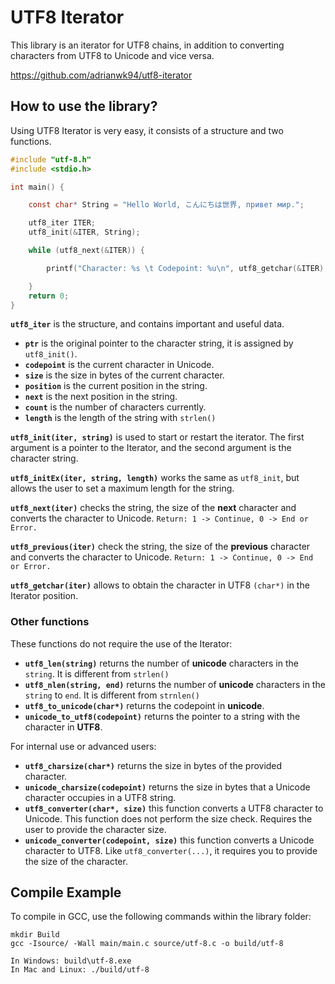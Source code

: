 # UTF8 Iterator

This library is an iterator for UTF8 chains, in addition to converting characters from UTF8 to Unicode and vice versa.

https://github.com/adrianwk94/utf8-iterator

## How to use the library?

Using UTF8 Iterator is very easy, it consists of a structure and two functions.

```c
#include "utf-8.h"
#include <stdio.h>

int main() {

    const char* String = "Hello World, こんにちは世界, привет мир.";

    utf8_iter ITER;
    utf8_init(&ITER, String);

    while (utf8_next(&ITER)) {

        printf("Character: %s \t Codepoint: %u\n", utf8_getchar(&ITER), ITER.codepoint);

    }
    return 0;
}
```

**`utf8_iter`** is the structure, and contains important and useful data.

* **`ptr`** is the original pointer to the character string, it is assigned by `utf8_init()`.
* **`codepoint`** is the current character in Unicode.
* **`size`** is the size in bytes of the current character.
* **`position`** is the current position in the string.
* **`next`** is the next position in the string.
* **`count`** is the number of characters currently.
* **`length`** is the length of the string with `strlen()`

**`utf8_init(iter, string)`** is used to start or restart the iterator. The first argument is a pointer to the Iterator, and the second argument is the character string.

**`utf8_initEx(iter, string, length)`** works the same as `utf8_init`, but allows the user to set a maximum length for the string.

**`utf8_next(iter)`** checks the string, the size of the **next** character and converts the character to Unicode. `Return: 1 -> Continue, 0 -> End or Error.`

**`utf8_previous(iter)`** check the string, the size of the **previous** character and converts the character to Unicode. `Return: 1 -> Continue, 0 -> End or Error.`

**`utf8_getchar(iter)`** allows to obtain the character in UTF8 `(char*)` in the Iterator position.

### Other functions

These functions do not require the use of the Iterator:

* **`utf8_len(string)`** returns the number of **unicode** characters in the `string`. It is different from `strlen()`
* **`utf8_nlen(string, end)`** returns the number of **unicode** characters in the `string` to `end`. It is different from `strnlen()`
* **`utf8_to_unicode(char*)`** returns the codepoint in **unicode**.
* **`unicode_to_utf8(codepoint)`** returns the pointer to a string with the character in **UTF8**.

For internal use or advanced users:

* **`utf8_charsize(char*)`** returns the size in bytes of the provided character.
* **`unicode_charsize(codepoint)`** returns the size in bytes that a Unicode character occupies in a UTF8 string.
* **`utf8_converter(char*, size)`** this function converts a UTF8 character to Unicode. This function does not perform the size check. Requires the user to provide the character size.
* **`unicode_converter(codepoint, size)`** this function converts a Unicode character to UTF8. Like `utf8_converter(...)`, it requires you to provide the size of the character.

## Compile Example

To compile in GCC, use the following commands within the library folder:

```
mkdir Build
gcc -Isource/ -Wall main/main.c source/utf-8.c -o build/utf-8

In Windows: build\utf-8.exe
In Mac and Linux: ./build/utf-8
```
